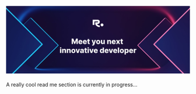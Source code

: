 <h2><img src='./images/github-banner2.jpg' /> <br/> </h2>
<p>A really cool read me section is currently in progress...</p>
